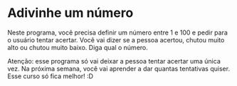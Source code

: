 # Adivinhe um número

Neste programa, você precisa definir um número entre 1 e 100 e pedir para o usuário tentar acertar. Você vai dizer se a pessoa acertou, chutou muito alto ou chutou muito baixo. Diga qual o número.

Atenção: esse programa só vai deixar a pessoa tentar acertar uma única vez. Na próxima semana, você vai aprender a dar quantas tentativas quiser. Esse curso só fica melhor! :D